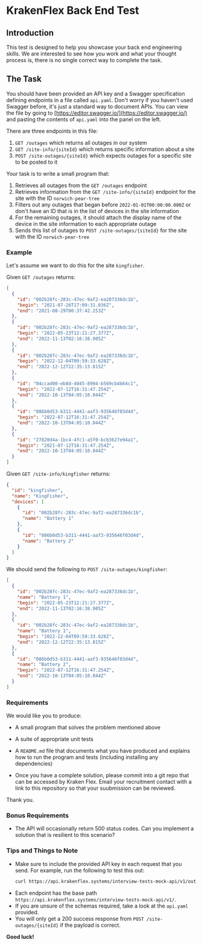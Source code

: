 # KrakenFlex Back End Test

## Introduction

This test is designed to help you showcase your back end engineering skills. We are interested to see how you work and
what your thought process is, there is no single correct way to complete the task.

## The Task

You should have been provided an API key and a Swagger specification defining endpoints in a file called `api.yaml`.
Don't worry if you haven't used Swagger before, it's just a standard way to document APIs. You can view the file by going
to [https://editor.swagger.io/](https://editor.swagger.io/) and pasting the contents of `api.yaml` into the panel on the
left.

There are three endpoints in this file:

1. `GET /outages` which returns all outages in our system
2. `GET /site-info/{siteId}` which returns specific information about a site
3. `POST /site-outages/{siteId}` which expects outages for a specific site to be posted to it

Your task is to write a small program that:

1. Retrieves all outages from the `GET /outages` endpoint
2. Retrieves information from the `GET /site-info/{siteId}` endpoint for the site with the ID `norwich-pear-tree`
3. Filters out any outages that began before `2022-01-01T00:00:00.000Z` or don't have an ID that is in the list of devices in the site information
4. For the remaining outages, it should attach the display name of the device in the site information to each appropriate outage
5. Sends this list of outages to `POST /site-outages/{siteId}` for the site with the ID `norwich-pear-tree`


### Example

Let's assume we want to do this for the site `kingfisher`.

Given `GET /outages` returns:

```json
[
  {
    "id": "002b28fc-283c-47ec-9af2-ea287336dc1b",
    "begin": "2021-07-26T17:09:31.036Z",
    "end": "2021-08-29T00:37:42.253Z"
  },
  {
    "id": "002b28fc-283c-47ec-9af2-ea287336dc1b",
    "begin": "2022-05-23T12:21:27.377Z",
    "end": "2022-11-13T02:16:38.905Z"
  },
  {
    "id": "002b28fc-283c-47ec-9af2-ea287336dc1b",
    "begin": "2022-12-04T09:59:33.628Z",
    "end": "2022-12-12T22:35:13.815Z"
  },
  {
    "id": "04ccad00-eb8d-4045-8994-b569cb4b64c1",
    "begin": "2022-07-12T16:31:47.254Z",
    "end": "2022-10-13T04:05:10.044Z"
  },
  {
    "id": "086b0d53-b311-4441-aaf3-935646f03d4d",
    "begin": "2022-07-12T16:31:47.254Z",
    "end": "2022-10-13T04:05:10.044Z"
  },
  {
    "id": "27820d4a-1bc4-4fc1-a5f0-bcb3627e94a1",
    "begin": "2021-07-12T16:31:47.254Z",
    "end": "2022-10-13T04:05:10.044Z"
  }
]
```

Given `GET /site-info/kingfisher` returns:

```json
{
  "id": "kingfisher",
  "name": "KingFisher",
  "devices": [
    {
      "id": "002b28fc-283c-47ec-9af2-ea287336dc1b",
      "name": "Battery 1"
    },
    {
      "id": "086b0d53-b311-4441-aaf3-935646f03d4d",
      "name": "Battery 2"
    }
  ]
}
```

We should send the following to `POST /site-outages/kingfisher`:

```json
[
  {
    "id": "002b28fc-283c-47ec-9af2-ea287336dc1b",
    "name": "Battery 1",
    "begin": "2022-05-23T12:21:27.377Z",
    "end": "2022-11-13T02:16:38.905Z"
  },
  {
    "id": "002b28fc-283c-47ec-9af2-ea287336dc1b",
    "name": "Battery 1",
    "begin": "2022-12-04T09:59:33.628Z",
    "end": "2022-12-12T22:35:13.815Z"
  },
  {
    "id": "086b0d53-b311-4441-aaf3-935646f03d4d",
    "name": "Battery 2",
    "begin": "2022-07-12T16:31:47.254Z",
    "end": "2022-10-13T04:05:10.044Z"
  }
]
```

### Requirements

We would like you to produce:

* A small program that solves the problem mentioned above
* A suite of appropriate unit tests
* A `README.md` file that documents what you have produced and explains how to run the program and tests (including installing any dependencies)

* Once you have a complete solution, please commit into a git repo that can be accessed by Kraken Flex. Email your recruitment contact with a link to this repository so that your suubmission can be reviewed. 

Thank you. 

### Bonus Requirements

* The API will occasionally return 500 status codes. Can you implement a solution that is resilient to this scenario?

### Tips and Things to Note

* Make sure to include the provided API key in each request that you send. For example, run the following to test
  this out:
  ```bash
  curl https://api.krakenflex.systems/interview-tests-mock-api/v1/outages -H "x-api-key: <API KEY>"
  ```
* Each endpoint has the base path `https://api.krakenflex.systems/interview-tests-mock-api/v1/`.
* If you are unsure of the schemas required, take a look at the `api.yaml` provided.
* You will only get a 200 success response from `POST /site-outages/{siteId}` if the payload is correct.

**Good luck!**
